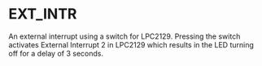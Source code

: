 # EXT_INTR
An external interrupt using a switch for LPC2129.
Pressing the switch activates External Interrupt 2 in LPC2129 which results in the LED turning off for a delay of 3 seconds.
